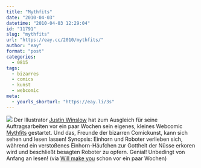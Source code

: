 ```yaml
---
title: "Mythfits"
date: "2010-04-03"
datetime: "2010-04-03 12:29:04"
id: "11791"
slug: "mythfits"
url: "https://eay.cc/2010/mythfits/"
author: "eay"
format: "post"
categories:
  - 0815
tags:
  - bizarres
  - comics
  - kunst
  - webcomic
meta:
  - yourls_shorturl: "https://eay.li/3s"
---
```


[![](https://eay.cc/uploads/2010/mythfits.jpg)](http://mythfits-comic.blogspot.com/) Der Illustrator [Justin Winslow](http://www.justinwinslow.com/) hat zum Ausgleich für seine Auftragsarbeiten vor ein paar Wochen sein eigenes, kleines Webcomic [Mythfits](http://mythfits-comic.blogspot.com/) gestartet. Und das, Freunde der bizarren Comickunst, kann sich sehen und lesen lassen! Synopsis: Einhorn und Roboter verlieben sich, während ein verstoßenes Einhorn-Häufchen zur Gottheit der Nüsse erkoren wird und beschließt besagten Roboter zu opfern. Genial! Unbedingt von Anfang an lesen! (via [Will make you](http://willmakeyou.com/comic/webcomic-mythfits/) schon vor ein paar Wochen)
